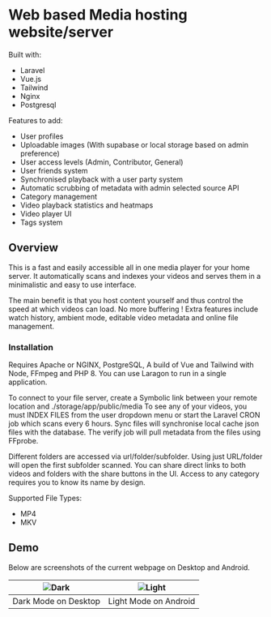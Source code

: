 # Web based Media hosting website/server

Built with:

-   Laravel
-   Vue.js
-   Tailwind
-   Nginx
-   Postgresql

Features to add:

-   User profiles
-   Uploadable images (With supabase or local storage based on admin preference)
-   User access levels (Admin, Contributor, General)
-   User friends system
-   Synchronised playback with a user party system
-   Automatic scrubbing of metadata with admin selected source API
-   Category management
-   Video playback statistics and heatmaps
-   Video player UI
-   Tags system

## Overview

This is a fast and easily accessible all in one media player for your home server.
It automatically scans and indexes your videos and serves them in a minimalistic and easy to use interface.

The main benefit is that you host content yourself and thus control the speed at which videos can load. No more buffering !
Extra features include watch history, ambient mode, editable video metadata and online file management.

### Installation

Requires Apache or NGINX, PostgreSQL, A build of Vue and Tailwind with Node, FFmpeg and PHP 8. You can use Laragon to run in a single application.

To connect to your file server, create a Symbolic link between your remote location and ./storage/app/public/media
To see any of your videos, you must INDEX FILES from the user dropdown menu or start the Laravel CRON job which scans
every 6 hours. Sync files will synchronise local cache json files with the database. The verify job will pull metadata
from the files using FFprobe.

Different folders are accessed via url/folder/subfolder. Using just URL/folder will open the first subfolder scanned.
You can share direct links to both videos and folders with the share buttons in the UI. Access to any category requires
you to know its name by design.

Supported File Types:

-   MP4
-   MKV

## Demo

Below are screenshots of the current webpage on Desktop and Android.

<!-- ![image](https://github.com/aminnausin/mediaServer/assets/83550431/495ba4cb-0e30-45e3-91b7-d3a3dae454b6) -->
<!-- ![image](https://github.com/aminnausin/mediaServer/assets/83550431/7df9dbe1-efec-4aad-ae64-df857f718480) -->
<!-- (https://github.com/aminnausin/mediaServer/assets/83550431/bdd531b0-85f9-499e-8f96-5d853f080cad)-->
<!-- (https://github.com/aminnausin/mediaServer/assets/83550431/5e99db0d-ca0d-477e-add4-fd2144790165)-->
<!-- |![Dark](https://github.com/user-attachments/assets/f0db341f-c3c8-44d0-8faf-a16e6f958726)|![Light](https://github.com/user-attachments/assets/ed82c114-940b-4ca1-ad8d-d2bab62f1851)| -->
<!--| ![Dark](https://github.com/user-attachments/assets/70c17425-96f2-4516-a7ce-c046d45f90c4) | ![Light](https://github.com/user-attachments/assets/b17d374c-9334-457e-9c49-768d2d38c291) | -->

| ![Dark](https://github.com/user-attachments/assets/fc0ee7ce-da76-4b51-8ca1-0b691de618f0) | ![Light](https://github.com/user-attachments/assets/b17d374c-9334-457e-9c49-768d2d38c291) |
| :--------------------------------------------------------------------------------------: | :---------------------------------------------------------------------------------------: |
|                                   Dark Mode on Desktop                                   |                                   Light Mode on Android                                   |
